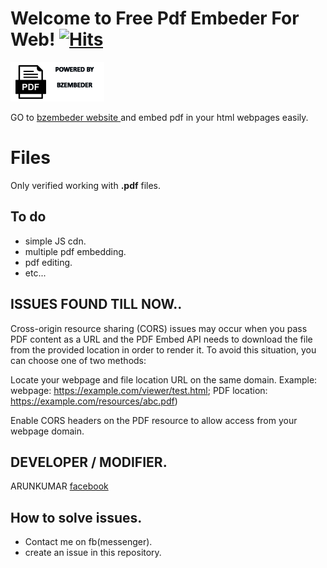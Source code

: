 # Welcome to Free Pdf Embeder For Web!  [![Hits](https://hits.seeyoufarm.com/api/count/incr/badge.svg?url=https%3A%2F%2Fgithub.com%2Farunkumartdr%2Fbzembeder&count_bg=%2331349A&title_bg=%23555555&icon=&icon_color=%23E7E7E7&title=hits&edge_flat=true)](https://hits.seeyoufarm.com)
![enter image description here](https://github.com/arunkumartdr/bzembeder/raw/main/emb.png)

GO to [bzembeder website ](https://arunkumartdr.github.io/bzembeder/) and embed pdf in your html webpages easily.


# Files

Only verified working with **.pdf** files.

## To do

 - simple JS cdn.
 - multiple pdf embedding.
 - pdf editing.
 - etc...
 
## ISSUES FOUND TILL NOW..
 
Cross-origin resource sharing (CORS) issues may occur when you pass PDF content as a URL and the PDF Embed API needs to download the file from the provided location in order to render it. To avoid this situation, you can choose one of two methods:

Locate your webpage and file location URL on the same domain. Example: webpage: https://example.com/viewer/test.html; PDF location: https://example.com/resources/abc.pdf)

Enable CORS headers on the PDF resource to allow access from your webpage domain. 

## DEVELOPER / MODIFIER.

ARUNKUMAR [facebook](https://www.facebook.com/arunkumartdr/)

## How to solve issues.

 - Contact me on fb(messenger).
 - create an issue in this repository.
